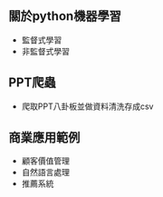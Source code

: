 ## 關於python機器學習
* 監督式學習
* 非監督式學習

## PPT爬蟲
* 爬取PPT八卦板並做資料清洗存成csv

## 商業應用範例
* 顧客價值管理
* 自然語言處理
* 推薦系統
